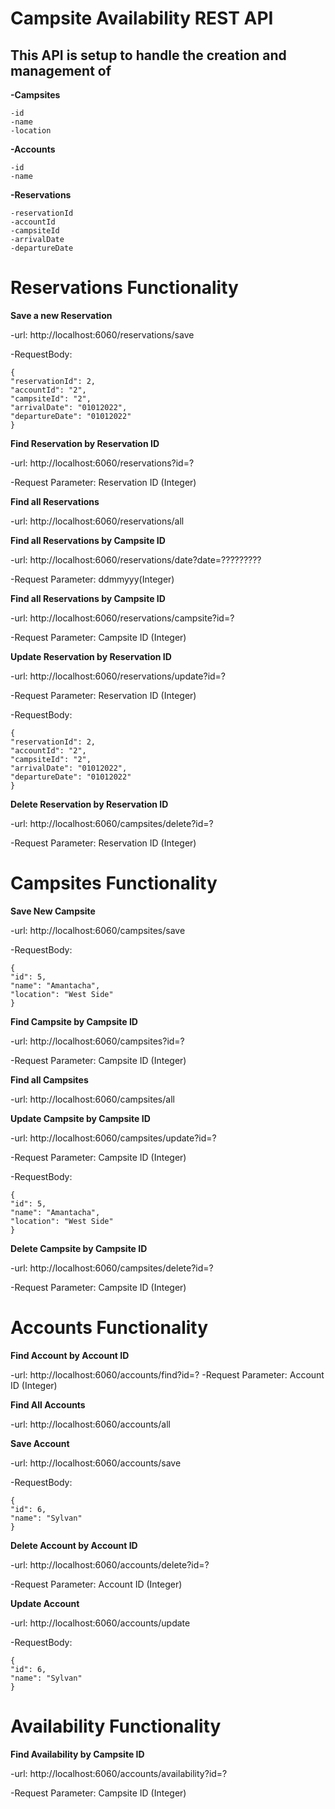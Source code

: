 
Campsite Availability REST API
==============================

This API is setup to handle the creation and management of
----------------------------------------------------------
**-Campsites**
    
    -id
    -name
    -location
**-Accounts**
   
    -id
    -name
**-Reservations**
  
    -reservationId
    -accountId
    -campsiteId
    -arrivalDate
    -departureDate
    

Reservations Functionality
=============================

**Save a new Reservation** 

-url: http://localhost:6060/reservations/save

-RequestBody:

    {
    "reservationId": 2,
    "accountId": "2",
    "campsiteId": "2",
    "arrivalDate": "01012022",
    "departureDate": "01012022"
    }
                  
**Find Reservation by Reservation ID**

-url: http://localhost:6060/reservations?id=?

-Request Parameter: Reservation ID (Integer)
   
**Find all Reservations**

-url: http://localhost:6060/reservations/all

**Find all Reservations by Campsite ID**

-url: http://localhost:6060/reservations/date?date=?????????

-Request Parameter: ddmmyyy(Integer)

**Find all Reservations by Campsite ID**

-url: http://localhost:6060/reservations/campsite?id=?

-Request Parameter: Campsite ID (Integer)

**Update Reservation by Reservation ID**

-url: http://localhost:6060/reservations/update?id=?

-Request Parameter: Reservation ID (Integer)

-RequestBody:

    {
    "reservationId": 2,
    "accountId": "2",
    "campsiteId": "2",
    "arrivalDate": "01012022",
    "departureDate": "01012022"
    }
                   
**Delete Reservation by Reservation ID**

-url: http://localhost:6060/campsites/delete?id=?

-Request Parameter: Reservation ID (Integer)
    

Campsites Functionality
=======================

**Save New Campsite**

-url: http://localhost:6060/campsites/save

-RequestBody:

    {
    "id": 5,
    "name": "Amantacha",
    "location": "West Side"
    }
    
**Find Campsite by Campsite ID**

-url: http://localhost:6060/campsites?id=?

-Request Parameter: Campsite ID (Integer)
    
**Find all Campsites**

-url: http://localhost:6060/campsites/all
    
**Update Campsite by Campsite ID**

-url: http://localhost:6060/campsites/update?id=?

-Request Parameter: Campsite ID (Integer)

-RequestBody:

    {
    "id": 5,
    "name": "Amantacha",
    "location": "West Side"
    }
                  
**Delete Campsite by Campsite ID**

-url: http://localhost:6060/campsites/delete?id=?

-Request Parameter: Campsite ID (Integer)
   
   
Accounts Functionality
======================

**Find Account by Account ID**

-url: http://localhost:6060/accounts/find?id=?
-Request Parameter: Account ID (Integer)

**Find All Accounts**

-url: http://localhost:6060/accounts/all
    
**Save Account**

-url: http://localhost:6060/accounts/save

-RequestBody:

    {
    "id": 6,
    "name": "Sylvan"
    }
                   
**Delete Account by Account ID**

-url: http://localhost:6060/accounts/delete?id=?

-Request Parameter: Account ID (Integer)
     
 **Update Account**
 
 -url: http://localhost:6060/accounts/update
 
 -RequestBody:
 
    {
    "id": 6,
    "name": "Sylvan"
    }
    
Availability Functionality
======================

**Find Availability by Campsite ID**

-url: http://localhost:6060/accounts/availability?id=?

-Request Parameter: Campsite ID (Integer)



